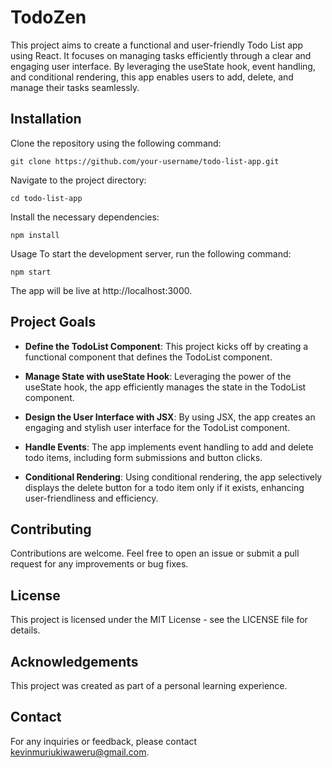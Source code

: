 # TodoZen

This project aims to create a functional and user-friendly Todo List app using React. It focuses on managing tasks efficiently through a clear and engaging user interface. By leveraging the useState hook, event handling, and conditional rendering, this app enables users to add, delete, and manage their tasks seamlessly.

## Installation
Clone the repository using the following command:

```bash:
git clone https://github.com/your-username/todo-list-app.git
```

Navigate to the project directory:

```bash:
cd todo-list-app
```

Install the necessary dependencies:
```sql:
npm install
```
Usage
To start the development server, run the following command:

```sql:
npm start
```
The app will be live at http://localhost:3000.

## Project Goals
- **Define the TodoList Component**: This project kicks off by creating a functional component that defines the TodoList component.

- **Manage State with useState Hook**: Leveraging the power of the useState hook, the app efficiently manages the state in the TodoList component.

- **Design the User Interface with JSX**: By using JSX, the app creates an engaging and stylish user interface for the TodoList component.

- **Handle Events**: The app implements event handling to add and delete todo items, including form submissions and button clicks.

- **Conditional Rendering**: Using conditional rendering, the app selectively displays the delete button for a todo item only if it exists, enhancing user-friendliness and efficiency.

## Contributing
Contributions are welcome. Feel free to open an issue or submit a pull request for any improvements or bug fixes.

## License
This project is licensed under the MIT License - see the LICENSE file for details.

## Acknowledgements
This project was created as part of a personal learning experience.

## Contact
For any inquiries or feedback, please contact kevinmuriukiwaweru@gmail.com.